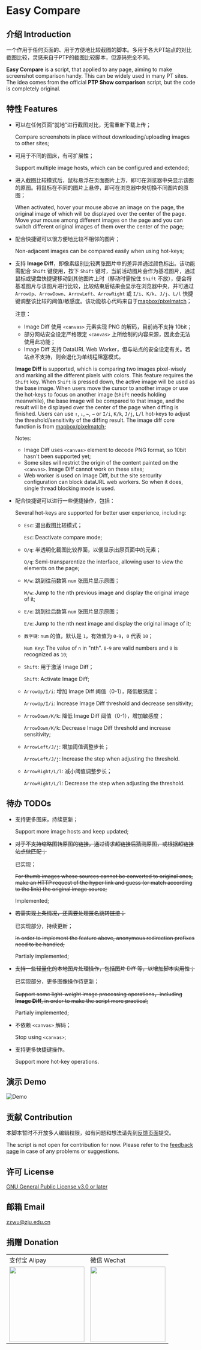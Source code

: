 # Easy Compare

## 介绍 Introduction

一个作用于任何页面的、用于方便地比较截图的脚本。多用于各大PT站点的对比截图比较，灵感来自于PTP的截图比较脚本，但源码完全不同。

**Easy Compare** is a script, that applied to any page, aiming to make screenshot comparison handy. This can be widely used in many PT sites. The idea comes from the official **PTP Show comparison** script, but the code is completely original.

## 特性 Features

- 可以在任何页面“就地”进行截图对比，无需重新下载上传；

    Compare screenshots in place without downloading/uploading images to other sites;

- 可用于不同的图床，有可扩展性；

    Support multiple image hosts, which can be configured and extended;

- 进入截图比较模式后，鼠标悬浮在页面图片上方，即可在浏览器中央显示该图的原图。将鼠标在不同的图片上悬停，即可在浏览器中央切换不同图片的原图；

    When activated, hover your mouse above an image on the page, the original image of which will be displayed over the center of the page. Move your mouse among different images on the page and you can switch different original images of them over the center of the page;

- 配合快捷键可以很方便地比较不相邻的图片；
  
    Non-adjacent images can be compared easily when using hot-keys;

- 支持 **Image Diff**，即像素级别比较两张图片中的差异并通过颜色标出。该功能需配合 `Shift` 键使用，按下 `Shift` 键时，当前活动图片会作为基准图片，通过鼠标或键盘快捷键移动到其他图片上时（移动时需按住 `Shift` 不放），便会将基准图片与该图片进行比较，比较结束后结果会显示在浏览器中央，并可通过 `ArrowUp`、`ArrowDown`、`ArrowLeft`、`ArrowRight` 或 `I/i`、`K/k`、`J/j`、`L/l` 快捷键调整该比较的阈值/敏感度。该功能核心代码来自于[mapbox/pixelmatch](https://github.com/mapbox/pixelmatch)；

    注意：
    - Image Diff 使用 `<canvas>` 元素实现 PNG 的解码，目前尚不支持 10bit；
    - 部分网站安全设定严格限定 `<canvas>` 上所绘制的内容来源，因此会无法使用此功能；
    - Image Diff 支持 DataURL Web Worker，但与站点的安全设定有关。若站点不支持，则会退化为单线程阻塞模式。
  
    **Image Diff** is supported, which is comparing two images pixel-wisely and marking all the different pixels with colors. This feature requires the `Shift` key. When `Shift` is pressed down, the active image will be used as the base image. When users move the cursor to another image or use the hot-keys to focus on another image (`Shift` needs holding meanwhile), the base image will be compared to that image, and the result will be displayed over the center of the page when diffing is finished. Users can use `↑`, `↓`, `←`, `→` or `I/i`, `K/k`, `J/j`, `L/l` hot-keys to adjust the threshold/sensitivity of the diffing result. The image diff core function is from [mapbox/pixelmatch](https://github.com/mapbox/pixelmatch);

    Notes:
    - Image Diff uses `<canvas>` element to decode PNG format, so 10bit hasn't been supported yet;
    - Some sites will restrict the origin of the content painted on the `<canvas>`. Image Diff cannot work on these sites;
    - Web worker is used on Image Diff, but the site sercurity configuration can block dataURL web workers. So when it does, single thread blocking mode is used.

- 配合快捷键可以进行一些便捷操作，包括：

    Several hot-keys are supported for better user experience, including:
  
  - `Esc`: 退出截图比较模式；

    `Esc`: Deactivate compare mode;
  
  - `Q/q`: 半透明化截图比较界面，以便显示出原页面中的元素；

    `Q/q`: Semi-transparentize the interface, allowing user to view the elements on the page;
  
  - `W/w`: 跳到往前数第 `num` 张图片显示原图；

    `W/w`: Jump to the nth previous image and display the original image of it;
  
  - `E/e`: 跳到往后数第 `num` 张图片显示原图；

    `E/e`: Jump to the nth next image and display the original image of it;
  
  - `数字键`: `num` 的值，默认是 `1`，有效值为 `0`-`9`，`0` 代表 `10`；
  
    `Num Key`: The value of `n` in "nth". `0`-`9` are valid numbers and `0` is recognized as `10`;
  
  - `Shift`: 用于激活 Image Diff；

    `Shift`: Activate Image Diff;
  
  - `ArrowUp/I/i`: 增加 Image Diff 阈值（0-1），降低敏感度；

    `ArrowUp/I/i`: Increase Image Diff threshold and decrease sensitivity;
  
  - `ArrowDown/K/k`: 降低 Image Diff 阈值（0-1），增加敏感度；

    `ArrowDown/K/k`: Decrease Image Diff threshold and increase sensitivity;
  
  - `ArrowLeft/J/j`: 增加阈值调整步长；

    `ArrowLeft/J/j`: Increase the step when adjusting the threshold.
  
  - `ArrowRight/L/l`: 减小阈值调整步长；

    `ArrowRight/L/l`: Decrease the step when adjusting the threshold.

## 待办 TODOs

- 支持更多图床，持续更新；

    Support more image hosts and keep updated;

- <s>对于不支持缩略图转原图的链接，通过请求超链接后猜测原图，或根据超链接站点做匹配；</s>
    
    已实现；

    <s>For thumb images whose sources cannot be converted to original ones, make an HTTP request of the hyper link and guess (or match according to the link) the original image source;</s> 
    
    Implemented;

- <s>若需实现上条情况，还需要处理匿名跳转链接；</s>

    已实现部分，持续更新；

    <s>In order to implement the feature above, anonymous redirection prefixes need to be handled;</s>

    Partialy implemented;

- <s>支持一些轻量化的本地图片处理操作，包括图片 Diff 等，以增加脚本实用性；</s>

    已实现部分，更多图像操作待更新；

    <s>Support some light-weight image processing operations，including **Image Diff**, in order to make the script more practical;</s>

    Partialy implemented;

- 不依赖 `<canvas>` 解码；
    
    Stop using `<canvas>`;

- 支持更多快捷键操作。

    Support more hot-key operations.

## 演示 Demo

   ![Demo](https://images2.imgbox.com/9f/8a/vmbJqkjb_o.gif)

## 贡献 Contribution

本脚本暂时不开放多人编辑权限，如有问题和想法请先到[反馈页面](https://greasyfork.org/zh-CN/scripts/397200-easy-compare/feedback)提交。

The script is not open for contribution for now. Please refer to the [feedback page](https://greasyfork.org/zh-CN/scripts/397200-easy-compare/feedback) in case of any problems or suggestions.

## 许可 License

[GNU General Public License v3.0 or later](https://spdx.org/licenses/GPL-3.0-or-later.html)

## 邮箱 Email

zzwu@zju.edu.cn

## 捐赠 Donation

<table><tbody><tr><td>支付宝 Alipay</td><td>微信 Wechat</td></tr>
<tr><td><img width="200" src="https://i.loli.net/2020/02/28/JPGgHc3UMwXedhv.jpg"></td><td><img width="200" src="https://i.loli.net/2020/03/02/qDQ9Xk8uCHwcaLZ.png"></td></tr></tbody></table>
